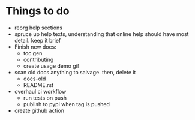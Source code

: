 # Things to do

- reorg help sections
- spruce up help texts, understanding that online help should have most detail. keep it brief
- Finish new docs:
  - toc gen
  - contributing
  - create usage demo gif
- scan old docs anything to salvage. then, delete it
  - docs-old
  - README.rst
- overhaul ci workflow
  - run tests on push
  - publish to pypi when tag is pushed
- create github action
